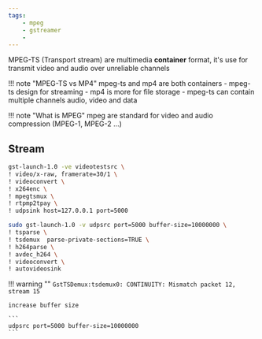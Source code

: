 ```yaml
---
tags:
    - mpeg
    - gstreamer
    - 
---
```


MPEG-TS (Transport stream) are multimedia **container** format, it's use for transmit video and audio over unreliable channels

!!! note "MPEG-TS vs MP4"
     mpeg-ts and mp4 are both containers
     - mpeg-ts design for streaming
     - mp4 is more for file storage
     - mpeg-ts can contain multiple channels audio, video and data


!!! note "What is MPEG"
    mpeg are standard for video and audio compression (MPEG-1, MPEG-2 ...)

## Stream

```bash
gst-launch-1.0 -ve videotestsrc \
! video/x-raw, framerate=30/1 \
! videoconvert \
! x264enc \
! mpegtsmux \
! rtpmp2tpay \
! udpsink host=127.0.0.1 port=5000
```

```bash
sudo gst-launch-1.0 -v udpsrc port=5000 buffer-size=10000000 \
! tsparse \
! tsdemux  parse-private-sections=TRUE \
! h264parse \
! avdec_h264 \
! videoconvert \
! autovideosink

```

!!! warning ""
    ```
    GstTSDemux:tsdemux0: CONTINUITY: Mismatch packet 12, stream 15
    ```

    increase buffer size

    ```
    udpsrc port=5000 buffer-size=10000000
    ```
     